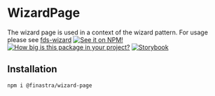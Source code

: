 # WizardPage

The wizard page is used in a context of the wizard pattern. For usage please see [fds-wizard](https://finastra.github.io/finastra-design-system/?path=/story/patterns-wizard--default)
[![See it on NPM!](https://img.shields.io/npm/v/@finastra/wizard-page?style=for-the-badge)](https://www.npmjs.com/package/@finastra/wizard-page)
[![How big is this package in your project?](https://img.shields.io/bundlephobia/minzip/@finastra/wizard-page?style=for-the-badge)](https://bundlephobia.com/result?p=@finastra/wizard-page')
[![Storybook](https://shields.io/badge/-Play%20with%20this%20web%20component-2a0481?logo=storybook&style=for-the-badge)](https://finastra.github.io/finastra-design-system/?path=/story/forms-wizardpage--default)

## Installation

```
npm i @finastra/wizard-page
```

